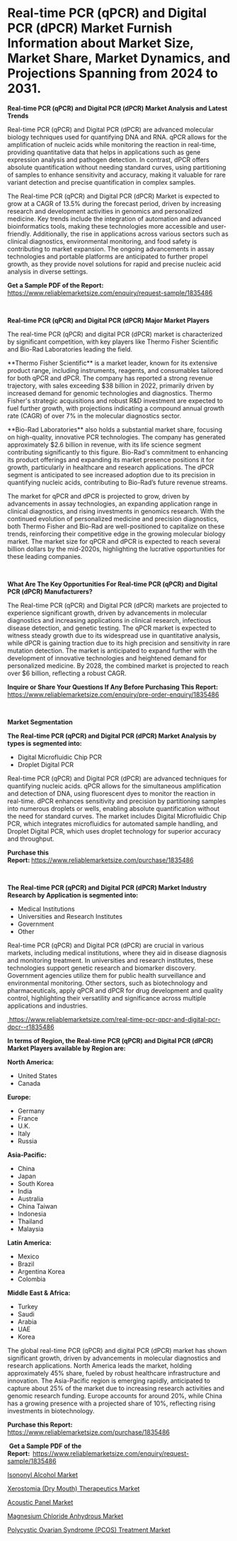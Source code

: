 <p><h1>Real-time PCR (qPCR) and Digital PCR (dPCR) Market Furnish Information about Market Size, Market Share, Market Dynamics, and Projections Spanning from 2024 to 2031.</h1></p><p><strong>Real-time PCR (qPCR) and Digital PCR (dPCR) Market Analysis and Latest Trends</strong></p>
<p><p>Real-time PCR (qPCR) and Digital PCR (dPCR) are advanced molecular biology techniques used for quantifying DNA and RNA. qPCR allows for the amplification of nucleic acids while monitoring the reaction in real-time, providing quantitative data that helps in applications such as gene expression analysis and pathogen detection. In contrast, dPCR offers absolute quantification without needing standard curves, using partitioning of samples to enhance sensitivity and accuracy, making it valuable for rare variant detection and precise quantification in complex samples.</p><p>The Real-time PCR (qPCR) and Digital PCR (dPCR) Market is expected to grow at a CAGR of 13.5% during the forecast period, driven by increasing research and development activities in genomics and personalized medicine. Key trends include the integration of automation and advanced bioinformatics tools, making these technologies more accessible and user-friendly. Additionally, the rise in applications across various sectors such as clinical diagnostics, environmental monitoring, and food safety is contributing to market expansion. The ongoing advancements in assay technologies and portable platforms are anticipated to further propel growth, as they provide novel solutions for rapid and precise nucleic acid analysis in diverse settings.</p></p>
<p><strong>Get a Sample PDF of the Report:&nbsp;</strong> <a href="https://www.reliablemarketsize.com/enquiry/request-sample/1835486?utm_campaign=1506&utm_medium=2&utm_source=Github&utm_content=ia&utm_term=16102024&utm_id=real-time-pcr-qpcr-and-digital-pcr-dpcr">https://www.reliablemarketsize.com/enquiry/request-sample/1835486</a></p>
<p>&nbsp;</p>
<p><strong>Real-time PCR (qPCR) and Digital PCR (dPCR) Major Market Players</strong></p>
<p><p>The real-time PCR (qPCR) and digital PCR (dPCR) market is characterized by significant competition, with key players like Thermo Fisher Scientific and Bio-Rad Laboratories leading the field. </p><p>**Thermo Fisher Scientific** is a market leader, known for its extensive product range, including instruments, reagents, and consumables tailored for both qPCR and dPCR. The company has reported a strong revenue trajectory, with sales exceeding $38 billion in 2022, primarily driven by increased demand for genomic technologies and diagnostics. Thermo Fisher's strategic acquisitions and robust R&D investment are expected to fuel further growth, with projections indicating a compound annual growth rate (CAGR) of over 7% in the molecular diagnostics sector.</p><p>**Bio-Rad Laboratories** also holds a substantial market share, focusing on high-quality, innovative PCR technologies. The company has generated approximately $2.6 billion in revenue, with its life science segment contributing significantly to this figure. Bio-Rad's commitment to enhancing its product offerings and expanding its market presence positions it for growth, particularly in healthcare and research applications. The dPCR segment is anticipated to see increased adoption due to its precision in quantifying nucleic acids, contributing to Bio-Rad’s future revenue streams.</p><p>The market for qPCR and dPCR is projected to grow, driven by advancements in assay technologies, an expanding application range in clinical diagnostics, and rising investments in genomics research. With the continued evolution of personalized medicine and precision diagnostics, both Thermo Fisher and Bio-Rad are well-positioned to capitalize on these trends, reinforcing their competitive edge in the growing molecular biology market. The market size for qPCR and dPCR is expected to reach several billion dollars by the mid-2020s, highlighting the lucrative opportunities for these leading companies.</p></p>
<p>&nbsp;</p>
<p><strong>What Are The Key Opportunities For Real-time PCR (qPCR) and Digital PCR (dPCR) Manufacturers?</strong></p>
<p><p>The Real-time PCR (qPCR) and Digital PCR (dPCR) markets are projected to experience significant growth, driven by advancements in molecular diagnostics and increasing applications in clinical research, infectious disease detection, and genetic testing. The qPCR market is expected to witness steady growth due to its widespread use in quantitative analysis, while dPCR is gaining traction due to its high precision and sensitivity in rare mutation detection. The market is anticipated to expand further with the development of innovative technologies and heightened demand for personalized medicine. By 2028, the combined market is projected to reach over $6 billion, reflecting a robust CAGR.</p></p>
<p><strong>Inquire or Share Your Questions If Any Before Purchasing This Report:</strong> <a href="https://www.reliablemarketsize.com/enquiry/pre-order-enquiry/1835486?utm_campaign=1506&utm_medium=2&utm_source=Github&utm_content=ia&utm_term=16102024&utm_id=real-time-pcr-qpcr-and-digital-pcr-dpcr">https://www.reliablemarketsize.com/enquiry/pre-order-enquiry/1835486</a></p>
<p>&nbsp;</p>
<p><strong>Market Segmentation</strong></p>
<p><strong>The Real-time PCR (qPCR) and Digital PCR (dPCR) Market Analysis by types is segmented into:</strong></p>
<p><ul><li>Digital Microfluidic Chip PCR</li><li>Droplet Digital PCR</li></ul></p>
<p><p>Real-time PCR (qPCR) and Digital PCR (dPCR) are advanced techniques for quantifying nucleic acids. qPCR allows for the simultaneous amplification and detection of DNA, using fluorescent dyes to monitor the reaction in real-time. dPCR enhances sensitivity and precision by partitioning samples into numerous droplets or wells, enabling absolute quantification without the need for standard curves. The market includes Digital Microfluidic Chip PCR, which integrates microfluidics for automated sample handling, and Droplet Digital PCR, which uses droplet technology for superior accuracy and throughput.</p></p>
<p><strong>Purchase this Report:&nbsp;</strong><a href="https://www.reliablemarketsize.com/purchase/1835486?utm_campaign=1506&utm_medium=2&utm_source=Github&utm_content=ia&utm_term=16102024&utm_id=real-time-pcr-qpcr-and-digital-pcr-dpcr">https://www.reliablemarketsize.com/purchase/1835486</a></p>
<p>&nbsp;</p>
<p><strong>The Real-time PCR (qPCR) and Digital PCR (dPCR) Market Industry Research by Application is segmented into:</strong></p>
<p><ul><li>Medical Institutions</li><li>Universities and Research Institutes</li><li>Government</li><li>Other</li></ul></p>
<p><p>Real-time PCR (qPCR) and Digital PCR (dPCR) are crucial in various markets, including medical institutions, where they aid in disease diagnosis and monitoring treatment. In universities and research institutes, these technologies support genetic research and biomarker discovery. Government agencies utilize them for public health surveillance and environmental monitoring. Other sectors, such as biotechnology and pharmaceuticals, apply qPCR and dPCR for drug development and quality control, highlighting their versatility and significance across multiple applications and industries.</p></p>
<p><a href="https://www.reliablemarketsize.com/real-time-pcr-qpcr-and-digital-pcr-dpcr--r1835486?utm_campaign=1506&utm_medium=2&utm_source=Github&utm_content=ia&utm_term=16102024&utm_id=real-time-pcr-qpcr-and-digital-pcr-dpcr">&nbsp;https://www.reliablemarketsize.com/real-time-pcr-qpcr-and-digital-pcr-dpcr--r1835486</a></p>
<p><strong>In terms of Region, the Real-time PCR (qPCR) and Digital PCR (dPCR) Market Players available by Region are:</strong></p>
<p>
    <p> <strong> North America: </strong>
        <ul>
            <li>United States</li>
            <li>Canada</li>
        </ul>
        </p> 
    <p> <strong> Europe: </strong>
        <ul>
            <li>Germany</li>
            <li>France</li>
            <li>U.K.</li>
            <li>Italy</li>
            <li>Russia</li>
        </ul>
        </p> 
    <p> <strong> Asia-Pacific: </strong>
        <ul>
            <li>China</li>
            <li>Japan</li>
            <li>South Korea</li>
            <li>India</li>
            <li>Australia</li>
            <li>China Taiwan</li>
            <li>Indonesia</li>
            <li>Thailand</li>
            <li>Malaysia</li>
        </ul>
        </p> 
    <p> <strong> Latin America: </strong>
        <ul>
            <li>Mexico</li>
            <li>Brazil</li>
            <li>Argentina Korea</li>
            <li>Colombia</li>
        </ul>
        </p> 
    <p> <strong> Middle East & Africa: </strong>
        <ul>
            <li>Turkey</li>
            <li>Saudi</li>
            <li>Arabia</li>
            <li>UAE</li>
            <li>Korea</li>
        </ul>
    </p>
    </p>
<p><p>The global real-time PCR (qPCR) and digital PCR (dPCR) market has shown significant growth, driven by advancements in molecular diagnostics and research applications. North America leads the market, holding approximately 45% share, fueled by robust healthcare infrastructure and innovation. The Asia-Pacific region is emerging rapidly, anticipated to capture about 25% of the market due to increasing research activities and genomic research funding. Europe accounts for around 20%, while China has a growing presence with a projected share of 10%, reflecting rising investments in biotechnology.</p></p>
<p><strong>Purchase this Report: </strong><a href="https://www.reliablemarketsize.com/purchase/1835486?utm_campaign=1506&utm_medium=2&utm_source=Github&utm_content=ia&utm_term=16102024&utm_id=real-time-pcr-qpcr-and-digital-pcr-dpcr">https://www.reliablemarketsize.com/purchase/1835486</a></p>
<p>&nbsp;<strong>Get a Sample PDF of the Report:&nbsp;&nbsp;</strong><a href="https://www.reliablemarketsize.com/enquiry/request-sample/1835486?utm_campaign=1506&utm_medium=2&utm_source=Github&utm_content=ia&utm_term=16102024&utm_id=real-time-pcr-qpcr-and-digital-pcr-dpcr">https://www.reliablemarketsize.com/enquiry/request-sample/1835486</a></p>
<p><strong></strong></p>
<p><p><a href="https://www.linkedin.com/pulse/global-isononyl-alcohol-market-trends-insights-growth-opportunities-clz2c?utm_campaign=1506&utm_medium=2&utm_source=Github&utm_content=ia&utm_term=16102024&utm_id=real-time-pcr-qpcr-and-digital-pcr-dpcr">Isononyl Alcohol Market</a></p><p><a href="https://github.com/ton043knutt/Market-Research-Report-List-1/blob/main/xerostomia-dry-mouth-therapeutics-market.md?utm_campaign=1506&utm_medium=2&utm_source=Github&utm_content=ia&utm_term=16102024&utm_id=real-time-pcr-qpcr-and-digital-pcr-dpcr">Xerostomia (Dry Mouth) Therapeutics Market</a></p><p><a href="https://www.linkedin.com/pulse/evaluating-global-acoustic-panel-market-trends-growth-opportunities-u3v7c?utm_campaign=1506&utm_medium=2&utm_source=Github&utm_content=ia&utm_term=16102024&utm_id=real-time-pcr-qpcr-and-digital-pcr-dpcr">Acoustic Panel Market</a></p><p><a href="https://www.linkedin.com/pulse/global-perspectives-magnesium-chloride-anhydrous-market-trends-r3zvc?utm_campaign=1506&utm_medium=2&utm_source=Github&utm_content=ia&utm_term=16102024&utm_id=real-time-pcr-qpcr-and-digital-pcr-dpcr">Magnesium Chloride Anhydrous Market</a></p><p><a href="https://github.com/allamcryd/Market-Research-Report-List-1/blob/main/polycystic-ovarian-syndrome-pcos-treatment-market.md?utm_campaign=1506&utm_medium=2&utm_source=Github&utm_content=ia&utm_term=16102024&utm_id=real-time-pcr-qpcr-and-digital-pcr-dpcr">Polycystic Ovarian Syndrome (PCOS) Treatment Market</a></p></p>